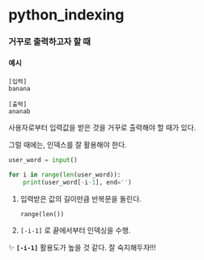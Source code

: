 # python_indexing



### 거꾸로 출력하고자 할 때



#### 예시

```
[입력]
banana

[출력]
ananab
```



사용자로부터 입력값을 받은 것을 거꾸로 출력해야 할 때가 있다.

그럴 때에는, 인덱스를 잘 활용해야 한다.



```python
user_word = input()

for i in range(len(user_word)):
    print(user_word[-i-1], end='')
```



1. 입력받은 값의 길이만큼 반복문을 돌린다.

   `range(len())` 

2. `[-i-1]` 로 끝에서부터 인덱싱을 수행.



✨ **`[-i-1]`**  활용도가 높을 것 같다. 잘 숙지해두자!!!

